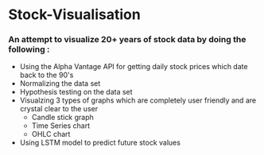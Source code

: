 # Stock-Visualisation
### **An attempt to visualize 20+ years of stock data by doing the following :**

- Using the Alpha Vantage API for getting daily stock prices which date back to the 90's
- Normalizing the data set 
- Hypothesis testing on the data set
- Visualzing 3 types of graphs which are completely user friendly and are crystal clear to the user
    - Candle stick graph
    - Time Series chart
    - OHLC chart
- Using LSTM model to predict future stock values 
